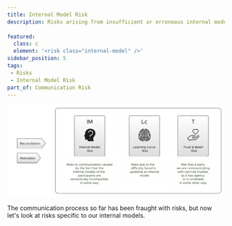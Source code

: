 ```yaml
---
title: Internal Model Risk
description: Risks arising from insufficient or erroneous internal models of reality.

featured: 
  class: c
  element: '<risk class="internal-model" />'
sidebar_position: 5
tags:
 - Risks
 - Internal Model Risk
part_of: Communication Risk
---
```


<RiskIntro fm={frontMatter} />

![Internal Model Risks](/img/generated/risks/communication/communication_internal_model_risks.png)

The communication process so far has been fraught with risks, but now let's look at risks specific to our internal models.